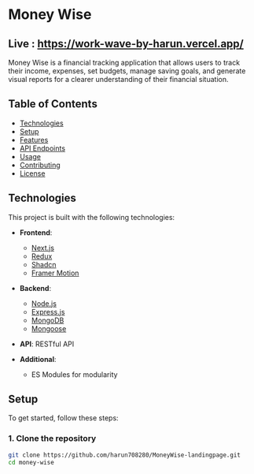 # Money Wise

## Live : https://work-wave-by-harun.vercel.app/

Money Wise is a financial tracking application that allows users to track their income, expenses, set budgets, manage saving goals, and generate visual reports for a clearer understanding of their financial situation.

## Table of Contents


- [Technologies](#technologies)
- [Setup](#setup)
- [Features](#features)
- [API Endpoints](#api-endpoints)
- [Usage](#usage)
- [Contributing](#contributing)
- [License](#license)

## Technologies

This project is built with the following technologies:

- **Frontend**: 
  - [Next.js](https://nextjs.org/)
  - [Redux](https://redux.js.org/)
  - [Shadcn](https://github.com/shadcn/ui)
  - [Framer Motion](https://www.framer.com/motion/)

- **Backend**: 
  - [Node.js](https://nodejs.org/)
  - [Express.js](https://expressjs.com/)
  - [MongoDB](https://www.mongodb.com/)
  - [Mongoose](https://mongoosejs.com/)

- **API**: RESTful API

- **Additional**:
  - ES Modules for modularity

## Setup

To get started, follow these steps:

### 1. Clone the repository

```bash
git clone https://github.com/harun708280/MoneyWise-landingpage.git
cd money-wise
